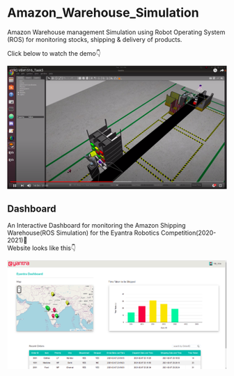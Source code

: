 # Amazon_Warehouse_Simulation
Amazon Warehouse management Simulation using Robot Operating System (ROS) for monitoring stocks, shipping &amp; delivery of products.

Click below to watch the demo👇️

[![Watch the video](https://github.com/VijayAnand-B/Amazon_Warehouse_Simulation/blob/main/src_dashboard/resources/Screenshot%20from%202021-06-16%2013-44-49.png?raw=true)](https://youtu.be/r3bLoniC4VI)
<br />

## Dashboard

An Interactive Dashboard for monitoring the Amazon Shipping Warehouse(ROS Simulation) for the Eyantra Robotics Competition(2020-2021)🌟️ <br />
Website looks like this👇️

![alt text](https://raw.githubusercontent.com/VijayAnand-B/Amazon_Warehouse_Simulation/main/src_dashboard/resources/readme.png)

